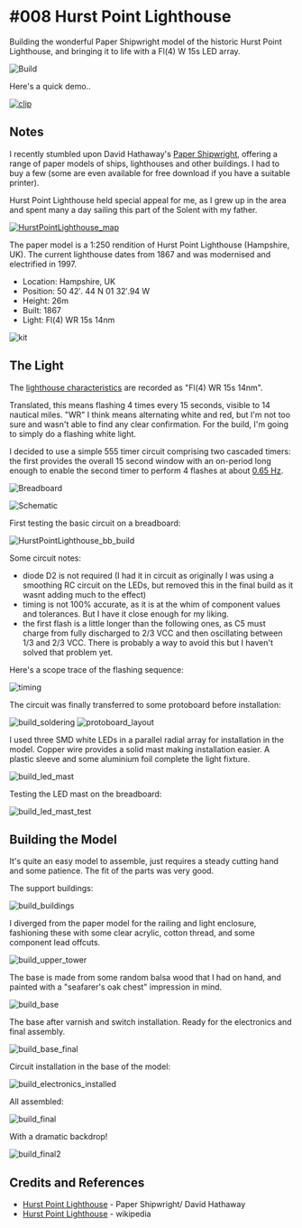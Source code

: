 # #008 Hurst Point Lighthouse

Building the wonderful Paper Shipwright model of the historic Hurst Point Lighthouse, and bringing it to life with a Fl(4) W 15s LED array.

![Build](./assets/HurstPointLighthouse_build.jpg?raw=true)

Here's a quick demo..

[![clip](https://img.youtube.com/vi/T73apPPELso/0.jpg)](https://www.youtube.com/watch?v=T73apPPELso)

## Notes

I recently stumbled upon David Hathaway's [Paper Shipwright](https://www.papershipwright.co.uk), offering a range of paper models
of ships, lighthouses and other buildings. I had to buy a few (some are even available for free download if you have a suitable printer).

Hurst Point Lighthouse held special appeal for me, as I grew up in the area and spent many a day sailing this part of the Solent with my father.

[![HurstPointLighthouse_map](./assets/HurstPointLighthouse_map.png?raw=true)](https://www.google.com/maps/place/Hurst+Point+Lighthouse/@50.7079456,-1.5526078,17z/data=!3m1!4b1!4m5!3m4!1s0x487381a1b327e0e9:0xc1237661c4bbdf05!8m2!3d50.7079422!4d-1.5504138)

The paper model is a 1:250 rendition of Hurst Point Lighthouse (Hampshire, UK). The current lighthouse dates from 1867 and was modernised and electrified in 1997.

* Location: Hampshire, UK
* Position: 50 42′. 44 N 01 32′.94 W
* Height: 26m
* Built: 1867
* Light: Fl(4) WR 15s 14nm

![kit](./assets/kit.jpg?raw=true)

## The Light

The [lighthouse characteristics](https://en.wikipedia.org/wiki/Light_characteristic) are recorded as "Fl(4) WR 15s 14nm".

Translated, this means flashing 4 times every 15 seconds, visible to 14 nautical miles. "WR" I think means alternating white and red, but I'm not too sure and wasn't able to find any clear confirmation. For the build, I'm going to simply do a flashing white light.

I decided to use a simple 555 timer circuit comprising two cascaded timers: the first provides the overall 15 second window with an on-period long enough to enable the second timer to perform 4 flashes at about [0.65 Hz](https://visual555.tardate.com/?mode=astable&r1=4.7&r2=330&c=3.3).

![Breadboard](./assets/HurstPointLighthouse_bb.jpg?raw=true)

![Schematic](./assets/HurstPointLighthouse_schematic.jpg?raw=true)

First testing the basic circuit on a breadboard:

![HurstPointLighthouse_bb_build](./assets/HurstPointLighthouse_bb_build.jpg?raw=true)

Some circuit notes:

* diode D2 is not required (I had it in circuit as originally I was using a smoothing RC circuit on the LEDs, but removed this in the final build as it wasnt adding much to the effect)
* timing is not 100% accurate, as it is at the whim of component values and tolerances. But I have it close enough for my liking.
* the first flash is a little longer than the following ones, as C5 must charge from fully discharged to 2/3 VCC and then oscillating between 1/3 and 2/3 VCC. There is probably a way to avoid this but I haven't solved that problem yet.

Here's a scope trace of the flashing sequence:

![timing](./assets/timing.gif?raw=true)

The circuit was finally transferred to some protoboard before installation:

![build_soldering](./assets/build_soldering.jpg?raw=true)
![protoboard_layout](./assets/protoboard_layout.jpg?raw=true)

I used three SMD white LEDs in a parallel radial array for installation in the model. Copper wire provides a solid mast making installation easier. A plastic sleeve and some aluminium foil complete the light fixture.

![build_led_mast](./assets/build_led_mast.jpg?raw=true)

Testing the LED mast on the breadboard:

![build_led_mast_test](./assets/build_led_mast_test.jpg?raw=true)

## Building the Model

It's quite an easy model to assemble, just requires a steady cutting hand and some patience. The fit of the parts was very good.

The support buildings:

![build_buildings](./assets/build_buildings.jpg?raw=true)

I diverged from the paper model for the railing and light enclosure, fashioning these with some clear acrylic, cotton thread, and some component lead offcuts.

![build_upper_tower](./assets/build_upper_tower.jpg?raw=true)

The base is made from some random balsa wood that I had on hand, and painted with a "seafarer's oak chest" impression in mind.

![build_base](./assets/build_base.jpg?raw=true)

The base after varnish and switch installation. Ready for the electronics and final assembly.

![build_base_final](./assets/build_base_final.jpg?raw=true)

Circuit installation in the base of the model:

![build_electronics_installed](./assets/build_electronics_installed.jpg?raw=true)

All assembled:

![build_final](./assets/build_final.jpg?raw=true)

With a dramatic backdrop!

![build_final2](./assets/build_final2.jpg?raw=true)

## Credits and References

* [Hurst Point Lighthouse](https://www.papershipwright.co.uk/product/hurst-point-lighthouse/) - Paper Shipwright/ David Hathaway
* [Hurst Point Lighthouse](https://en.wikipedia.org/wiki/Hurst_Point_Lighthouse) - wikipedia
